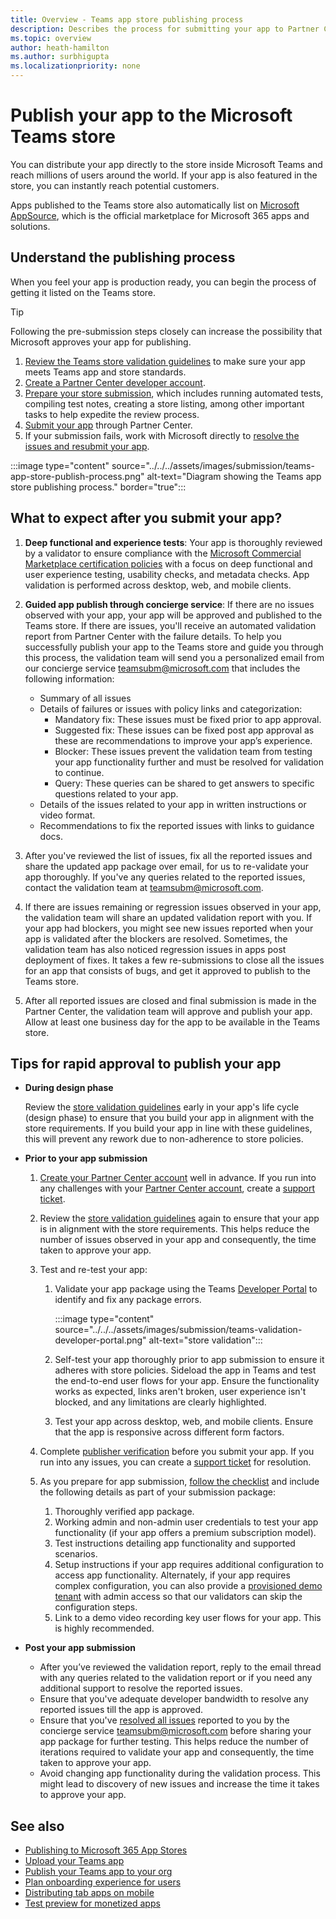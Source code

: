 ```yaml
---
title: Overview - Teams app store publishing process
description: Describes the process for submitting your app to Partner Center and getting it published to the Microsoft Teams store (and AppSource).
ms.topic: overview
author: heath-hamilton
ms.author: surbhigupta
ms.localizationpriority: none
---
```

# Publish your app to the Microsoft Teams store

You can distribute your app directly to the store inside Microsoft Teams and reach millions of users around the world. If your app is also featured in the store, you can instantly reach potential customers.

Apps published to the Teams store also automatically list on [Microsoft AppSource](https://appsource.microsoft.com), which is the official marketplace for Microsoft 365 apps and solutions.

## Understand the publishing process

When you feel your app is production ready, you can begin the process of getting it listed on the Teams store.

> [!TIP]
> Following the pre-submission steps closely can increase the possibility that Microsoft approves your app for publishing.

1. [Review the Teams store validation guidelines](~/concepts/deploy-and-publish/appsource/prepare/teams-store-validation-guidelines.md) to make sure your app meets Teams app and store standards.
1. [Create a Partner Center developer account](~/concepts/deploy-and-publish/appsource/prepare/create-partner-center-dev-account.md).
1. [Prepare your store submission](~/concepts/deploy-and-publish/appsource/prepare/submission-checklist.md), which includes running automated tests, compiling test notes, creating a store listing, among other important tasks to help expedite the review process.
1. [Submit your app](/office/dev/store/add-in-submission-guide) through Partner Center.
1. If your submission fails, work with Microsoft directly to [resolve the issues and resubmit your app](~/concepts/deploy-and-publish/appsource/resolve-submission-issues.md).

:::image type="content" source="../../../assets/images/submission/teams-app-store-publish-process.png" alt-text="Diagram showing the Teams app store publishing process." border="true":::

## What to expect after you submit your app?

1. **Deep functional and experience tests**: Your app is thoroughly reviewed by a validator to ensure compliance with the [Microsoft Commercial Marketplace certification policies](/legal/marketplace/certification-policies) with a focus on deep functional and user experience testing, usability checks, and metadata checks. App validation is performed across desktop, web, and mobile clients.

1. **Guided app publish through concierge service**: If there are no issues observed with your app, your app will be approved and published to the Teams store. If there are issues, you'll receive an automated validation report from Partner Center with the failure details. To help you successfully publish your app to the Teams store and guide you through this process, the validation team will send you a personalized email from our concierge service [teamsubm@microsoft.com](mailto:teamsubm@microsoft.com) that includes the following information:
   * Summary of all issues
   * Details of failures or issues with policy links and categorization: 
     * Mandatory fix: These issues must be fixed prior to app approval.
     * Suggested fix: These issues can be fixed post app approval as these are recommendations to improve your app’s experience.
     * Blocker: These issues prevent the validation team from testing your app functionality further and must be resolved for validation to continue.
     * Query: These queries can be shared to get answers to specific questions related to your app.
   * Details of the issues related to your app in written instructions or video format.
   * Recommendations to fix the reported issues with links to guidance docs.

1. After you've reviewed the list of issues, fix all the reported issues and share the updated app package over email, for us to re-validate your app thoroughly. If you've any queries related to the reported issues, contact the validation team at [teamsubm@microsoft.com](mailto:teamsubm@microsoft.com).

1. If there are issues remaining or regression issues observed in your app, the validation team will share an updated validation report with you. If your app had blockers, you might see new issues reported when your app is validated after the blockers are resolved. Sometimes, the validation team has also noticed regression issues in apps post deployment of fixes. It takes a few re-submissions to close all the issues for an app that consists of bugs, and get it approved to publish to the Teams store.

1. After all reported issues are closed and final submission is made in the Partner Center, the validation team will approve and publish your app. Allow at least one business day for the app to be available in the Teams store.

## Tips for rapid approval to publish your app

* **During design phase**

  Review the [store validation guidelines](/teams-store-validation-guidelines) early in your app's life cycle (design phase) to ensure that you build your app in alignment with the store requirements. If you build your app in line with these guidelines, this will prevent any rework due to non-adherence to store policies.

* **Prior to your app submission**

  1. [Create your Partner Center account](/create-partner-center-dev-account) well in advance. If you run into any challenges with your [Partner Center account](prepare/create-partner-center-dev-account.md), create a [support ticket](/azure/marketplace/partner-center-portal/support).

  1. Review the [store validation guidelines](/teams-store-validation-guidelines) again to ensure that your app is in alignment with the store requirements. This helps reduce the number of issues observed in your app and consequently, the time taken to approve your app.

  1. Test and re-test your app:

     1. Validate your app package using the Teams [Developer Portal](https://dev.teams.microsoft.com/home) to identify and fix any package errors.

        :::image type="content" source="../../../assets/images/submission/teams-validation-developer-portal.png" alt-text="store validation":::
 
     1. Self-test your app thoroughly prior to app submission to ensure it adheres with store policies. Sideload the app in Teams and test the end-to-end user flows for your app. Ensure the functionality works as expected, links aren't broken, user experience isn't blocked, and any limitations are clearly highlighted.

     1. Test your app across desktop, web, and mobile clients. Ensure that the app is responsive across different form factors.

  1. Complete [publisher verification](/azure/active-directory/develop/publisher-verification-overview) before you submit your app. If you run into any issues, you can create a [support ticket](/azure/marketplace/partner-center-portal/support) for resolution.

  1. As you prepare for app submission, [follow the checklist](/microsoftteams/platform/concepts/deploy-and-publish/appsource/prepare/submission-checklist) and include the following details as part of your submission package:
      1. Thoroughly verified app package.
      1. Working admin and non-admin user credentials to test your app functionality (if your app offers a premium subscription model).
      1. Test instructions detailing app functionality and supported scenarios.
      1. Setup instructions if your app requires additional configuration to access app functionality. Alternately, if your app requires complex configuration, you can also provide a [provisioned demo tenant](/office/developer-program/microsoft-365-developer-program-get-started) with admin access so that our validators can skip the configuration steps.
      1. Link to a demo video recording key user flows for your app. This is highly recommended.

* **Post your app submission**

  * After you’ve reviewed the validation report, reply to the email thread with any queries related to the validation report or if you need any additional support to resolve the reported issues.
  * Ensure that you've adequate developer bandwidth to resolve any reported issues till the app is approved.
  * Ensure that you've [resolved all issues](/microsoftteams/platform/concepts/deploy-and-publish/appsource/resolve-submission-issues) reported to you by the concierge service [teamsubm@microsoft.com](mailto:teamsubm@microsoft.com) before sharing your app package for further testing. This helps reduce the number of iterations required to validate your app and consequently, the time taken to approve your app.
  * Avoid changing app functionality during the validation process. This might lead to discovery of new issues and increase the time it takes to approve your app.

## See also

* [Publishing to Microsoft 365 App Stores](/office/dev/store/)
* [Upload your Teams app](~/concepts/deploy-and-publish/apps-upload.md)
* [Publish your Teams app to your org](/MicrosoftTeams/tenant-apps-catalog-teams?toc=/microsoftteams/platform/toc.json&bc=/MicrosoftTeams/breadcrumb/toc.json)
* [Plan onboarding experience for users](../../design/understand-use-cases.md#plan-the-onboarding-experience)
* [Distributing tab apps on mobile](../../../tabs/design/tabs-mobile.md#distribution)
* [Test preview for monetized apps](prepare/Test-preview-for-monetized-apps.md)
